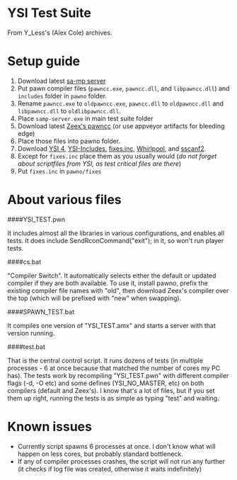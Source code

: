 YSI Test Suite
==============

From Y_Less's (Alex Cole) archives.

Setup guide
===========

1. Download latest [sa-mp server](www.sa-mp.com/download.php)
2. Put pawn compiler files (`pawncc.exe`, `pawncc.dll`, and `libpawncc.dll`) and `includes` folder in `pawno` folder.
3. Rename `pawncc.exe` to `oldpawncc.exe`, `pawncc.dll` to `oldpawncc.dll` and `libpawncc.dll` to `oldlibpawncc.dll`.
4. Place `samp-server.exe` in main test suite folder
5. Download latest [Zeex's pawncc](https://github.com/Zeex/pawn/releases) (or use appveyor artifacts for bleeding edge)
6. Place those files into pawno folder.
7. Download [YSI 4](https://github.com/Misiur/YSI/tree/YSI.tl), [YSI-Includes](https://github.com/Misiur/YSI-Includes), [fixes.inc](https://github.com/ikkentim/sa-mp-fixes), [Whirlpool](http://forum.sa-mp.com/showthread.php?t=570945), and [sscanf2](http://forum.sa-mp.com/showthread.php?t=570927).
8. Except for `fixes.inc` place them as you usually would (*do not forget about scriptfiles from YSI, as test critical files are there*)
9. Put `fixes.inc` in `pawno/fixes`

About various files
===================

####YSI_TEST.pwn

It includes almost all the libraries in various configurations, and enables all tests.  It does include SendRconCommand("exit"); in it, so won't run player tests.

####cs.bat

"Compiler Switch".  It automatically selects either the default or updated compiler if they are both available.  To use it, install pawno, prefix the existing compiler file names with "old", then download Zeex's compiler over the top (which will be prefixed with "new" when swapping).

####SPAWN_TEST.bat

It compiles one version of "YSI_TEST.amx" and starts a server with that version running.

####test.bat

That is the central control script. It runs dozens of tests (in multiple processes - 6 at once because that matched the number of cores my PC has).  The tests work by recompiling "YSI_TEST.pwn" with different compiler flags (-d, -O etc) and some defines (YSI_NO_MASTER, etc) on both compilers (default and Zeex's). I know that's a lot of files, but if you set them up right, running the tests is as simple as typing "test" and waiting.

Known issues
============
- Currently script spawns 6 processes at once. I don't know what will happen on less cores, but probably standard bottleneck.
- If any of compiler processes crashes, the script will not run any further (it checks if log file was created, otherwise it waits indefinitely)
